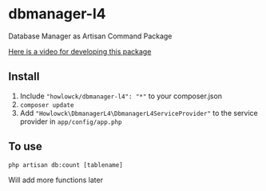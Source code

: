 dbmanager-l4
============

Database Manager as Artisan Command Package

[Here is a video for developing this package](https://www.youtube.com/watch?v=VBR0VLOJaVE)

## Install

1. Include `"howlowck/dbmanager-l4": "*"` to your composer.json
2. `composer update`
3. Add `"Howlowck\DbmanagerL4\DbmanagerL4ServiceProvider"` to the service provider in `app/config/app.php`

## To use
`php artisan db:count [tablename]`

Will add more functions later

